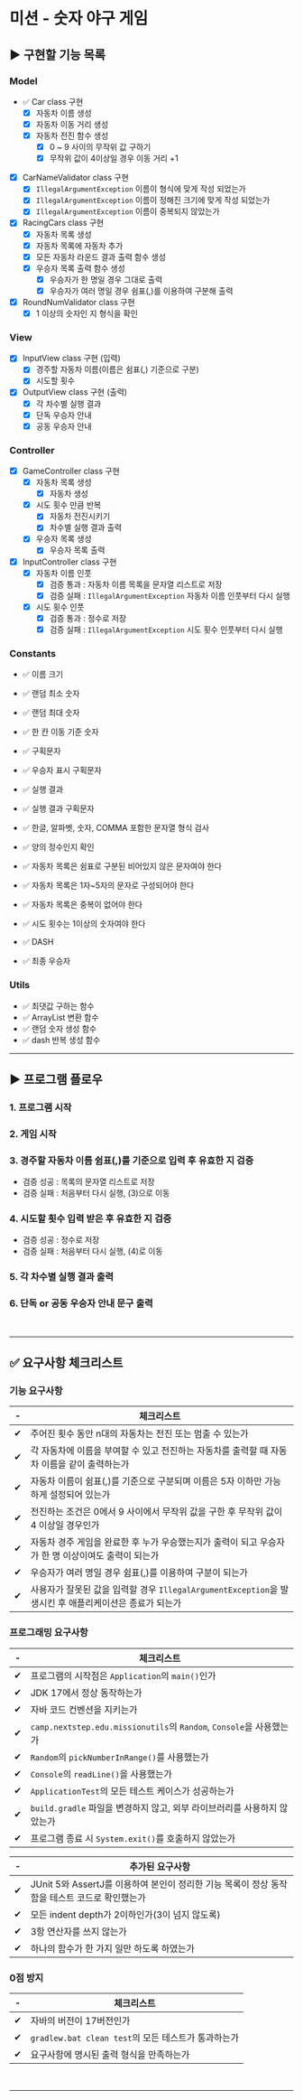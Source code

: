 # 미션 - 숫자 야구 게임

## ▶️ 구현할 기능 목록

### Model
- ✅ Car class 구현
    - [x] 자동차 이름 생성
    - [x] 자동차 이동 거리 생성
    - [x] 자동차 전진 함수 생성
      - [x] 0 ~ 9 사이의 무작위 값 구하기
      - [x] 무작위 값이 4이상일 경우 이동 거리 +1
- [x] CarNameValidator class 구현
    - [x] `IllegalArgumentException` 이름이 형식에 맞게 작성 되었는가
    - [x] `IllegalArgumentException` 이름이 정해진 크기에 맞게 작성 되었는가
    - [x] `IllegalArgumentException` 이름이 중복되지 않았는가
- [x] RacingCars class 구현
    - [x] 자동차 목록 생성
    - [x] 자동차 목록에 자동차 추가
    - [x] 모든 자동차 라운드 결과 출력 함수 생성
    - [x] 우승자 목록 출력 함수 생성
      - [x] 우승자가 한 명일 경우 그대로 출력
      - [x] 우승자가 여러 명일 경우 쉼표(,)를 이용하여 구분해 출력
- [x] RoundNumValidator class 구현
    - [x] 1 이상의 숫자인 지 형식을 확인

### View
- [x] InputView class 구현 (입력)
  - [x] 경주할 자동차 이름(이름은 쉼표(,) 기준으로 구분)
  - [x] 시도할 횟수
- [x] OutputView class 구현 (출력)
    - [x] 각 차수별 실행 결과
    - [x] 단독 우승자 안내
    - [x] 공동 우승자 안내
    
### Controller
- [x] GameController class 구현
    - [x] 자동차 목록 생성
      - [x] 자동차 생성
    - [x] 시도 횟수 만큼 반복
      - [x] 자동차 전진시키기
      - [x] 차수별 실행 결과 출력
    - [x] 우승자 목록 생성
      - [x] 우승자 목록 출력

- [x] InputController class 구현
  - [x] 자동차 이름 인풋
    - [x] 검증 통과 : 자동차 이름 목록을 문자열 리스트로 저장
    - [x] 검증 실패 : `IllegalArgumentException` 자동차 이름 인풋부터 다시 실행
  - [x] 시도 횟수 인풋
    - [x] 검증 통과 : 정수로 저장
    - [x] 검증 실패 : `IllegalArgumentException` 시도 횟수 인풋부터 다시 실행
  
### Constants
- ✅ 이름 크기
- ✅ 랜덤 최소 숫자
- ✅ 랜덤 최대 숫자
- ✅ 한 칸 이동 기준 숫자

- ✅ 구획문자
- ✅ 우승자 표시 구획문자
- ✅ 실행 결과
- ✅ 실행 결과 구획문자

- ✅ 한글, 알파벳, 숫자, COMMA 포함한 문자열 형식 검사
- ✅ 양의 정수인지 확인

- ✅ 자동차 목록은 쉼표로 구분된 비어있지 않은 문자여야 한다
- ✅ 자동차 목록은 1자~5자의 문자로 구성되어야 한다
- ✅ 자동차 목록은 중복이 없어야 한다
- ✅ 시도 횟수는 1이상의 숫자여야 한다
- ✅ DASH

- ✅ 최종 우승자

### Utils
- ✅ 최댓값 구하는 함수
- ✅ ArrayList 변환 함수
- ✅ 랜덤 숫자 생성 함수
- ✅ dash 반복 생성 함수

---

## ▶️ 프로그램 플로우

### 1. 프로그램 시작
### 2. 게임 시작
### 3. 경주할 자동차 이름 쉼표(,)를 기준으로 입력 후 유효한 지 검증
- 검증 성공 : 목록의 문자열 리스트로 저장
- 검증 실패 : 처음부터 다시 실행, (3)으로 이동
### 4. 시도할 횟수 입력 받은 후 유효한 지 검증
- 검증 성공 : 정수로 저장
- 검증 실패 : 처음부터 다시 실행, (4)로 이동
### 5. 각 차수별 실행 결과 출력
### 6. 단독 or 공동 우승자 안내 문구 출력

<br>

---

## ✅ 요구사항 체크리스트

### 기능 요구사항
|-|체크리스트|
|-|---|
|✔|주어진 횟수 동안 n대의 자동차는 전진 또는 멈출 수 있는가|
|✔|각 자동차에 이름을 부여할 수 있고 전진하는 자동차를 출력할 때 자동차 이름을 같이 출력하는가|
|✔|자동차 이름이 쉼표(,)를 기준으로 구분되며 이름은 5자 이하만 가능하게 설정되어 있는가|
|✔|전진하는 조건은 0에서 9 사이에서 무작위 값을 구한 후 무작위 값이 4 이상일 경우인가|
|✔|자동차 경주 게임을 완료한 후 누가 우승했는지가 출력이 되고 우승자가 한 명 이상이여도 출력이 되는가|
|✔|우승자가 여러 명일 경우 쉼표(,)를 이용하여 구분이 되는가|
|✔|사용자가 잘못된 값을 입력할 경우 `IllegalArgumentException`을 발생시킨 후 애플리케이션은 종료가 되는가|

### 프로그래밍 요구사항
|-| 체크리스트                                                        |
|-|--------------------------------------------------------------|
|✔| 프로그램의 시작점은 `Application`의 `main()`인가                         |
|✔| JDK 17에서 정상 동작하는가                                            |
|✔| 자바 코드 컨벤션을 지키는가                                              |
|✔| `camp.nextstep.edu.missionutils`의 `Random`, `Console`을 사용했는가 |
|✔| `Random`의 `pickNumberInRange()`를 사용했는가                       |
|✔| `Console`의 `readLine()`을 사용했는가                               |
|✔| `ApplicationTest`의 모든 테스트 케이스가 성공하는가                         |
|✔| `build.gradle` 파일을 변경하지 않고, 외부 라이브러리를 사용하지 않았는가              |
|✔| 프로그램 종료 시 `System.exit()`를 호출하지 않았는가                         |

|-| 추가된 요구사항                                                       |
|-| -------------------------------------------------------------- |
|✔| JUnit 5와 AssertJ를 이용하여 본인이 정리한 기능 목록이 정상 동작함을 테스트 코드로 확인했는가    |
|✔| 모든 indent depth가 2이하인가(3이 넘지 않도록)                              |
|✔| 3항 연산자를 쓰지 않는가                                                 |
|✔| 하나의 함수가 한 가지 일만 하도록 하였는가                                       |

### 0점 방지
|-| 체크리스트                                   |
|-|-----------------------------------------|
|✔| 자바의 버전이 17버전인가                          |
|✔| `gradlew.bat clean test`의 모든 테스트가 통과하는가 |
|✔| 요구사항에 명시된 출력 형식을 만족하는가                  |


<br>

---